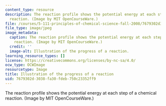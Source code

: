 ```yaml
---
content_type: resource
description: The reaction profile shows the potential energy at each step of a chemical
  reaction. (Image by MIT OpenCourseWare.)
file: /courses/5-111-principles-of-chemical-science-fall-2008/7679302d3038fa30fdeb750c23352ff9_5-111f08-th.jpg
file_type: image/jpeg
image_metadata:
  caption: The reaction profile shows the potential energy at each step of a chemical
    reaction. (Image by MIT OpenCourseWare.)
  credit: ''
  image-alt: Illustration of the progress of a reaction.
learning_resource_types: []
license: https://creativecommons.org/licenses/by-nc-sa/4.0/
ocw_type: OCWImage
resourcetype: Image
title: Illustration of the progress of a reaction
uid: 7679302d-3038-fa30-fdeb-750c23352ff9
---
```

The reaction profile shows the potential energy at each step of a chemical reaction. (Image by MIT OpenCourseWare.)